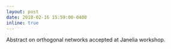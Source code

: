 ```yaml
---
layout: post
date: 2018-02-16 15:59:00-0400
inline: true
---
```


Abstract on orthogonal networks accepted at Janelia workshop. 
